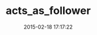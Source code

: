 ---
layout: post
title:  "acts_as_follower"
repo:   "tcocca/acts_as_follower"
date:   2015-02-18 17:17:22
gemurl: https://github.com/tcocca/acts_as_follower
---